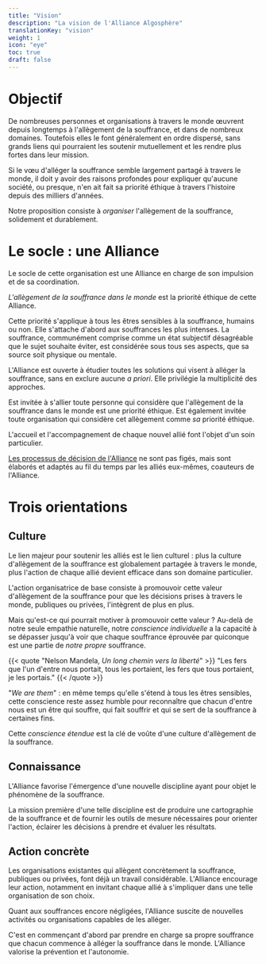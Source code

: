 ```yaml
---
title: "Vision"
description: "La vision de l'Alliance Algosphère"
translationKey: "vision"
weight: 1
icon: "eye"
toc: true
draft: false
---
```


# Objectif
De nombreuses personnes et organisations à travers le monde œuvrent depuis longtemps à l'allègement de la souffrance, et dans de nombreux domaines. Toutefois elles le font généralement en ordre dispersé, sans grands liens qui pourraient les soutenir mutuellement et les rendre plus fortes dans leur mission.

Si le vœu d'alléger la souffrance semble largement partagé à travers le monde, il doit y avoir des raisons profondes pour expliquer qu'aucune société, ou presque, n'en ait fait sa priorité éthique à travers l'histoire depuis des milliers d'années.

Notre proposition consiste à *organiser* l'allègement de la souffrance, solidement et durablement.

# Le socle : une Alliance
Le socle de cette organisation est une Alliance en charge de son impulsion et de sa coordination.

*L'allègement de la souffrance dans le monde* est la priorité éthique de cette Alliance.

Cette priorité s'applique à tous les êtres sensibles à la souffrance, humains ou non. Elle s'attache d'abord aux souffrances les plus intenses. La souffrance, communément comprise comme un état subjectif désagréable que le sujet souhaite éviter, est considérée sous tous ses aspects, que sa source soit physique ou mentale.

L'Alliance est ouverte à étudier toutes les solutions qui visent à alléger la souffrance, sans en exclure aucune *a priori*. Elle privilégie la multiplicité des approches.

Est invitée à s'allier toute personne qui considère que l'allègement de la souffrance dans le monde est une priorité éthique. Est également invitée toute organisation qui considère cet allègement comme *sa* priorité éthique.

L'accueil et l'accompagnement de chaque nouvel allié font l'objet d'un soin particulier.

[Les processus de décision de l'Alliance](/fr/a-propos/gouvernance/constitution) ne sont pas figés, mais sont élaborés et adaptés au fil du temps par les alliés eux-mêmes, coauteurs de l'Alliance.

# Trois orientations
## Culture
Le lien majeur pour soutenir les alliés est le lien culturel : plus la culture d'allègement de la souffrance est globalement partagée à travers le monde, plus l'action de chaque allié devient efficace dans son domaine particulier.

L'action organisatrice de base consiste à promouvoir cette valeur d'allègement de la souffrance pour que les décisions prises à travers le monde, publiques ou privées, l'intègrent de plus en plus.

Mais qu'est-ce qui pourrait motiver à promouvoir cette valeur ? Au-delà de notre seule empathie naturelle, notre *conscience individuelle* a la capacité à se dépasser jusqu'à voir que chaque souffrance éprouvée par quiconque est une partie de *notre propre* souffrance.

{{< quote "Nelson Mandela, *Un long chemin vers la liberté*" >}}
  "Les fers que l'un d'entre nous portait, tous les portaient, les fers que tous portaient, je les portais."
{{< /quote >}}

"*We are them*" : en même temps qu'elle s'étend à tous les êtres sensibles, cette conscience reste assez humble pour reconnaître que chacun d'entre nous est un être qui souffre, qui fait souffrir et qui se sert de la souffrance à certaines fins.

Cette *conscience étendue* est la clé de voûte d'une culture d'allègement de la souffrance.

## Connaissance
L'Alliance favorise l'émergence d'une nouvelle discipline ayant pour objet le phénomène de la souffrance.

La mission première d'une telle discipline est de produire une cartographie de la souffrance et de fournir les outils de mesure nécessaires pour orienter l'action, éclairer les décisions à prendre et évaluer les résultats.

## Action concrète
Les organisations existantes qui allègent concrètement la souffrance, publiques ou privées, font déjà un travail considérable. L'Alliance encourage leur action, notamment en invitant chaque allié à s'impliquer dans une telle organisation de son choix.

Quant aux souffrances encore négligées, l'Alliance suscite de nouvelles activités ou organisations capables de les alléger.

C'est en commençant d'abord par prendre en charge sa propre souffrance que chacun commence à alléger la souffrance dans le monde. L'Alliance valorise la prévention et l'autonomie.
